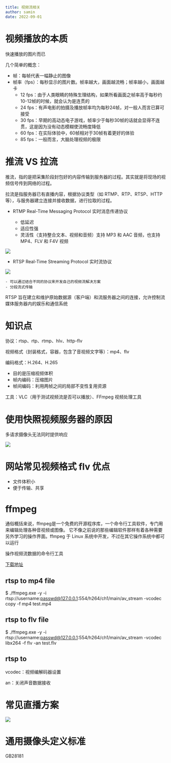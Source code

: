 ```yaml
title: 视频流相关
author: samin
date: 2022-09-01
```

# 视频播放的本质

快速播放的图片而已

几个简单的概念：

- 帧：每帧代表一幅静止的图像
- 帧率（fps）：每秒显示的图片数。帧率越大，画面越流畅；帧率越小，画面越卡
  - 12 fps：由于人类眼睛的特殊生理结构，如果所看画面之帧率高于每秒约10-12帧的时候，就会认为是连贯的
  - 24 fps：有声电影的拍摄及播放帧率均为每秒24帧，对一般人而言已算可接受
  - 30 fps：早期的高动态电子游戏，帧率少于每秒30帧的话就会显得不连贯，这是因为没有动态模糊使流畅度降低
  - 60 fps：在实际体验中，60帧相对于30帧有着更好的体验
  - 85 fps：一般而言，大脑处理视频的极限

# 推流 VS 拉流

推流，指的是把采集阶段封包好的内容传输到服务器的过程。其实就是将现场的视频信号传到网络的过程。

拉流是指服务器已有直播内容，根据协议类型（如 RTMP、RTP、RTSP、HTTP 等），与服务器建立连接并接收数据，进行拉取的过程。

- RTMP Real-Time Messaging Protocol 实时消息传递协议

    - 低延迟
    - 适应性强
    - 灵活性（支持整合文本、视频和音频）支持 MP3 和 AAC 音频，也支持 MP4、FLV 和 F4V 视频

![](https://img-blog.csdnimg.cn/img_convert/0fc7da2dd5b4da5e81f11e7378ef6a87.png)

- RTSP Real-Time Streaming Protocol 实时流协议

![](https://img-blog.csdnimg.cn/img_convert/8c0cb8f228fe11c800b78e69fa87452a.jpeg)

    - 可以通过结合不同的协议来开发自己的视频流解决方案
    - 分段流式传输

RTSP 旨在建立和维护原始数据源（客户端）和流服务器之间的连接，允许控制流媒体服务器内的娱乐和通信系统

# 知识点

协议：rtsp、rtp、rtmp、hlv、http-flv

视频格式（封装格式，容器，包含了音视频文字等）：mp4、flv

编码格式：H.264、H.265
- 目的是压缩视频体积
- 帧内编码：压缩图片
- 帧间编码：利用两帧之间的局部不变性复用资源

工具：VLC（用于测试视频流是否可以播放）、FFmpeg 视频处理工具

# 使用快照视频服务器的原因

多请求摄像头无法同时提供响应

![](https://www.linkingvision.cn/sites/default/files/inline-images/2.PNG)

# 网站常见视频格式 flv 优点

- 文件体积小
- 便于传输、共享

# ffmpeg

通俗概括来说，ffmpeg是一个免费的开源程序库，一个命令行工具软件，专门用来编辑处理各种音视频或图像。 它不像之前说的那些编辑软件那样有着各种需要另外学习的操作界面。ffmpeg 于 Linux 系统中开发，不过在其它操作系统中都可以运行

操作视频流数据的命令行工具

[下载地址](https://ffmpeg.org/download.html)

## rtsp to mp4 file

$ ./ffmpeg.exe -y -i rtsp://username:passwd@127.0.0.1:554/h264/ch1/main/av_stream -vcodec copy -f mp4 test.mp4

## rtsp to flv file

$ ./ffmpeg.exe -y -i rtsp://username:passwd@127.0.0.1:554/h264/ch1/main/av_stream -vcodec libx264 -f flv -an test.flv

## rtsp to 

vcodec：视频编解码器设置

an：关闭声音数据接收

# 常见直播方案

![](https://p3-juejin.byteimg.com/tos-cn-i-k3u1fbpfcp/6391702cd44a49daa99f165c02a1ecf1~tplv-k3u1fbpfcp-zoom-in-crop-mark:4536:0:0:0.image)

# 通用摄像头定义标准

GB28181